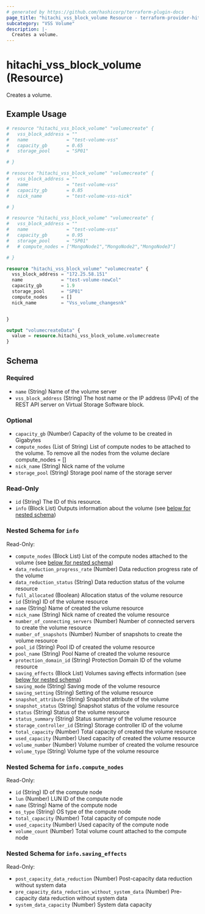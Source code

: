 ```yaml
---
# generated by https://github.com/hashicorp/terraform-plugin-docs
page_title: "hitachi_vss_block_volume Resource - terraform-provider-hitachi"
subcategory: "VSS Volume"
description: |-
  Creates a volume.
---
```


# hitachi_vss_block_volume (Resource)

Creates a volume.

## Example Usage

```terraform
# resource "hitachi_vss_block_volume" "volumecreate" {
#   vss_block_address = ""
#   name              = "test-volume-vss"
#   capacity_gb       = 0.65
#   storage_pool      = "SP01"

# }

# resource "hitachi_vss_block_volume" "volumecreate" {
#   vss_block_address = ""
#   name              = "test-volume-vss"
#   capacity_gb       = 0.85
#   nick_name         = "test-volume-vss-nick"

# }

# resource "hitachi_vss_block_volume" "volumecreate" {
#   vss_block_address = ""
#   name              = "test-volume-vss"
#   capacity_gb       = 0.95
#   storage_pool      = "SP01"
#   # compute_nodes = ["MongoNode1","MongoNode2","MongoNode3"]

# }

resource "hitachi_vss_block_volume" "volumecreate" {
  vss_block_address = "172.25.58.151"
  name              = "test-volume-newCol"
  capacity_gb       = 1.9
  storage_pool      = "SP01"
  compute_nodes     = []
  nick_name         = "Vss_volume_changesnk"


}

output "volumecreateData" {
  value = resource.hitachi_vss_block_volume.volumecreate
}
```

<!-- schema generated by tfplugindocs -->
## Schema

### Required

- `name` (String) Name of the volume server
- `vss_block_address` (String) The host name or the IP address (IPv4) of the REST API server on Virtual Storage Software block.

### Optional

- `capacity_gb` (Number) Capacity of the volume to be created in Gigabytes
- `compute_nodes` (List of String) List of compute nodes to be attached to the volume. To remove all the nodes from the volume declare compute_nodes = []
- `nick_name` (String) Nick name of the volume
- `storage_pool` (String) Storage pool name of the storage server

### Read-Only

- `id` (String) The ID of this resource.
- `info` (Block List) Outputs information about the volume (see [below for nested schema](#nestedblock--info))

<a id="nestedblock--info"></a>
### Nested Schema for `info`

Read-Only:

- `compute_nodes` (Block List) List of the compute nodes attached to the volume (see [below for nested schema](#nestedblock--info--compute_nodes))
- `data_reduction_progress_rate` (Number) Data reduction progress rate of the volume
- `data_reduction_status` (String) Data reduction status of the volume resource
- `full_allocated` (Boolean) Allocation status of the volume resource
- `id` (String) ID of the volume resource
- `name` (String) Name of created the volume resource
- `nick_name` (String) Nick name of created the volume resource
- `number_of_connecting_servers` (Number) Number of connected servers to create the volume resource
- `number_of_snapshots` (Number) Number of snapshots to create the volume resource
- `pool_id` (String) Pool ID of created the volume resource
- `pool_name` (String) Pool Name of created the volume resource
- `protection_domain_id` (String) Protection Domain ID of the volume resource
- `saving_effects` (Block List) Volumes saving effects information (see [below for nested schema](#nestedblock--info--saving_effects))
- `saving_mode` (String) Saving mode of the volume resource
- `saving_setting` (String) Setting of the volume resource
- `snapshot_attribute` (String) Snapshot attribute of the volume
- `snapshot_status` (String) Snapshot status of the volume resource
- `status` (String) Status of the volume resource
- `status_summary` (String) Status summary of the volume resource
- `storage_controller_id` (String) Storage controller ID of the volume
- `total_capacity` (Number) Total capacity of created the volume resource
- `used_capacity` (Number) Used capacity of created the volume resource
- `volume_number` (Number) Volume number of created the volume resource
- `volume_type` (String) Volume type of the volume resource

<a id="nestedblock--info--compute_nodes"></a>
### Nested Schema for `info.compute_nodes`

Read-Only:

- `id` (String) ID of the compute node
- `lun` (Number) LUN ID of the compute node
- `name` (String) Name of the compute node
- `os_type` (String) OS type of the compute node
- `total_capacity` (Number) Total capacity of compute node
- `used_capacity` (Number) Used capacity of the compute node
- `volume_count` (Number) Total volume count attached to the compute node


<a id="nestedblock--info--saving_effects"></a>
### Nested Schema for `info.saving_effects`

Read-Only:

- `post_capacity_data_reduction` (Number) Post-capacity data reduction without system data
- `pre_capacity_data_reduction_without_system_data` (Number) Pre-capacity data reduction without system data
- `system_data_capacity` (Number) System data capacity
